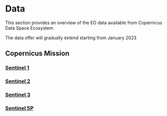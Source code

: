 # Data
This section provides an overview of the EO data available from Copernicus Data Space Ecosystem.

The data offer will gradually extend starting from January 2023 

## Copernicus Mission
### [Sentinel 1](/Data/Sentinel1.md)
### [Sentinel 2](/Data/Sentinel2.md) 
### [Sentinel 3](/Data/Sentinel3.md)
### [Sentinel 5P](/Data/Sentinel5P.md)
 

<!-- <span style="opacity:0.30">
Cloudless Mosaic

Copernicus Contributing Mission 

## Sentinel engineering data

Copernicus DEM 

Mapzen DEM 

SRTM GL1 


## Sentinel auxiliary data


CAMS 

CEMS

CLMS

CMEMS 


## Copernicus contributing missions
---

## Complementary Open data
---
## Commercial data -->
</style>